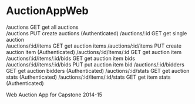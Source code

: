 AuctionAppWeb
=============

/auctions         					GET   get all auctions           
/auctions         					PUT   create auctions 					(Authenticated)
/auctions/:id     					GET   get single auction 				
/auctions/:id/items     			GET   get auction items
/auctions/:id/items     			PUT   create auction item 				(Authenticated)
/auctions/:id/items/:id     		GET   get auction item 					
/auctions/:id/items/:id/bids  	GET   get auction item bids
/auctions/:id/items/:id/bids  	PUT   put auction item bid
/auctions/:id/bidders            GET   get auction bidders           (Authenticated)
/auctions/:id/stats           	GET   get auction stats					(Authenticated)
/auctions/:id/items/:id/stats    GET   get item stats						(Authenticated)





Web Auction App for Capstone 2014-15
